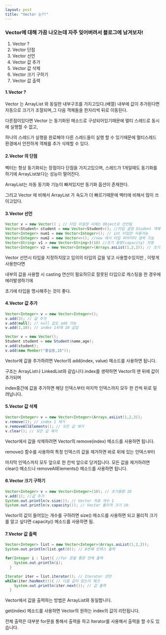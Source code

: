```yaml
---
layout: post
title: "Vector 는?!"
---
```


### Vector에 대해 가끔 나오는데 자주 잊어버려서 블로그에 남겨보자!

<ol>
  <li>Vector ?</li>
  <li>Vector 단점</li>
  <li>Vector 선언</li>
  <li>Vector 값 추가</li>
  <li>Vector 값 삭제</li>
  <li>Vector 크기 구하기</li>
  <li>Vector 값 출력</li>
</ol>

#### 1.Vector ?

<p>Vector 는 ArrayList 와 동일한 내부구조를 가지고있다.(배열) 내부에 값이 추가된다면 자동으로 크기가 조절되며,그 다음 객체들을 한자리씩 뒤로 이동된다.</p>
<p>다른점이있다면 Vector 는 동기화된 메소드로 구성되어있기때문에 멀티 스레드로 동시에 실행할 수 없고,</p>
<p>하나의 스레드가 실행을 완료해야 다른 스레드들이 실행 할 수 있기때문에 멀티스레드 환경에서 안전하게 객체를 추가 삭제할 수 있다.</p>

#### 2.Vector 의 단점

<p>벡터는 항상 동기화되는 장점이다 단점을 가지고있으며, 스레드가 1개일때도 동기화를 하기에 ArrayList보다는 성능이 떨어진다.</p>
<p>ArrayList는 자동 동기화 기능이 빠져있지만 동기화 옵션이 존재한다.</p>
<p>그리고 Vector 에 비해서 ArrayList 가 속도가 더 빠르기때문에 벡터에 비해서 많이 쓰이고있다.</p>

#### 3.Vector 선언

```java
Vector v = new Vector() ; // 타입 미설정 시에는 Object로 선언됨
Vector<Student> student = new Vector<Student>(); //타입 설정 Student 객체만 사용가능
Vector<Integer> num1 = new Vector<Integer>(); // int 타입만 사용가능
Vector<Integer> num2 = new Vector<>(); //new 에서 타입 파라미터 생략 가능
Vector<String> v1 = new Vector<String>)(10) //초기 용량(capacity) 지정
Vector<Integer> v2 = new Vector<Integer>(Arrays.asList(1,2,3)); // 초기값 지정
```

<p>Vector 선언시 타입을 지정하지않고 임의의 타입의 값을 넣고 사용할수있지만 , 이렇게 사용한다면</p>
<p>내부의 값을 사용할 시 casting 연산이 필요하므로 잘못된 타입으로 캐스팅을 한 경우에 에러발생하기에</p>
<p>초기에 타입을 명시해주는 것이 좋다.</p>

#### 4.Vector 값 추가

```java
Vector<Integer> v = new Vector<Integer>();
v.add(3); // 값 추가
v.add(null); // null 값도 add 가능
v.add(1,10); // index 1뒤에 10 삽입
```

```java
Vector v = new Vector();
Student student = new Student(name,age);
v.add(student);
v.add(new Member("홍길동,15"));
```

<p>Vector에 값을 추가하려면 Vector의 add(index, value) 메소드를 사용하면 됩니다.</p> 
<p>구조는 ArrayList나 LinkedList와 같습니다.index를 생략하면 Vector의 맨 뒤에 값이 추가되며</p> 
<p>index중간에 값을 추가하면 해당 인덱스부터 마지막 인덱스까지 모두 한 칸씩 뒤로 밀려납니다. </p>

#### 5.Vector 값 삭제

```java
Vector<Integer> v = new Vector<Integer>(Arrays.asList(1,2,3));
v.remove(1); // index 1 제거
v.removeAllElements(); // 모든 값 제거
v.clear(); // 모든 값 제거
```

<p>Vector에서 값을 삭제하려면 Vector의 remove(index) 메소드를 사용하면 됩니다.</p>
<p>remove() 함수를 사용하여 특정 인덱스의 값을 제거하면 바로 뒤에 있는 인덱스부터</p> 
<p>마지막 인덱스까지 모두 앞으로 한 칸씩 앞으로 당겨집니다. 모든 값을 제거하려면 clear() 메소드나 removeAllElements() 메소드를 사용하면 됩니다.</p>

#### 6.Vector 크기 구하기

```java
Vector<Integer> v = new Vector<Integer>(10); // 초기용량 10
v.add(1); //값 추가
System.out.println(v.size()); // Vector 자료 개수 1
System.out.println(v.capacity()); // Vector 물리적 크기 10
```

<p>Vector의 값이 들어있는 개수를 구하려면 size() 메소드를 사용하면 되고 물리적 크기를 알고 싶다면 capacity() 메소드를 사용하면 됨.</p>

#### 7.Vector 값 출력

```java
Vector<Integer> list = new Vector<Integer>(Arrays.asList(1,2,3));
System.out.println(list.get(0)); // 0번째 인덱스 출력

for(Integer i : list){ //for 문을 통한 전체 출력
    System.out.println(i);
  }

Iterator iter = list.iterator(); // Iterator 선언
while(iter.hasNext()){ // 다음 값이 있는지 체크
    System.out.println(iter.next()); // 값 출력
  }
```

<p>Vector에서 값을 출력하는 방법은 ArrayList와 동일합니다.</p>
<p>get(index) 메소드를 사용하면 Vector의 원하는 index의 값이 리턴됩니다.</p>
<p>전체 출력은 대부분 for문을 통해서 출력을 하고 Iterator를 사용해서 출력을 할 수도 있습니다.</p>
